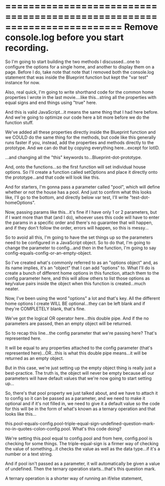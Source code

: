 ========================================================================
Remove console.log  before you start recording.
========================================================================

So I'm going to start building the two methods I discussed...one to configure the options for a single home, and another to display them on a page. Before I do, take note that note that I removed both the console.log statement that was inside the Blueprint function but kept the "var test" instance for now.

Also, real quick, I'm going to write shorthand code for the common home properties I wrote in the last movie....like this...string all the properties with equal signs and end things using "true" here.

And this is valid JavaScript...it means the same thing that I had here before.  And we're going to optimize our code here a bit more before we do the function stuff.

We've added all these properties directly inside the Blueprint function and we COULD do the same thing for the methods, but code like this generally runs faster if you, instead, add the properties and methods directly to the prototype. And we can do that by copying everything here...except for lotID.

...and changing all the "this" keywords to...Blueprint-dot-prototype.

And, onto the functions...so the first function will set individual house options. So I'll create a function called setOptions and place it directly onto the prototype...and that code will look like this.

And for starters, I'm gonna pass a parameter called "pool", which will define whether or not the house has a pool. And just to confirm what this looks like, I'll go to the bottom, and directly below var test, I'll write "test-dot-homeOptions".

Now, passing params like this...it's fine if I have only 1 or 2 parameters, but if I want more than that (and I do), whoever uses this code will have to enter the params in a specific order and there's no guarantee that will happen, and if they don't follow the order, errors will happen, so this is messy...

So to avoid all this, I'm going to have the set things up so the parameters need to be configured in a JavaScript object. So to do that, I'm going to change the parameter to config...and then in the function, I'm going to say config-equals-config-or-an-empty-object.

So I've created what's commonly referred to as an "options object" and, as its name implies, it's an "object" that I can add "options" to. What I'll do is create a bunch of different home options in this function, attach them to the config parameter here, and this will allow others to list those options as key/value pairs inside the object when this function is created...much neater.

Now, I've been using the word "options" a lot and that's key. All the different home options I create WILL BE optional...they can be left blank and if they're COMPLETELY blank, that's fine.

We've got the logical OR operator here...this double pipe. And if the no parameters are passed, then an empty object will be returned.

So to recap this line...the config parameter that we're passing here? That's represented here.

It will be equal to any properties attached to the config parameter (that's represented here)...OR...this is what this double pipe means...it will be returned as an empty object.

But in this case, we're just setting up the empty object thing is really just a best-practice. The truth is, the object will never be empty because all our parameters will have default values that we're now going to start setting up...

So, there's that pool property we just talked about, and we have to attach it to config so it can be passed as a parameter, and we need to make it optional and if it's not filled in, we need to give it a default value so the code for this will be in the form of what's known as a ternary operation and that looks like this...

this.pool-equals-config.pool-triple-equal-sign-undefined-question-mark-no-in-quotes-colon-config.pool. What's this code doing?

We're setting this.pool equal to config.pool and from here, config.pool is checking for some things. The triple-equal-sign is a firmer way of checking the value of something...it checks the value as well as the data type...if it's a number or a text string.

And if pool isn't passed as a parameter, it will automatically be given a value of undefined. Then the ternary operation starts...that's this question mark.

A ternary operation is a shorter way of running an if/else statement,
